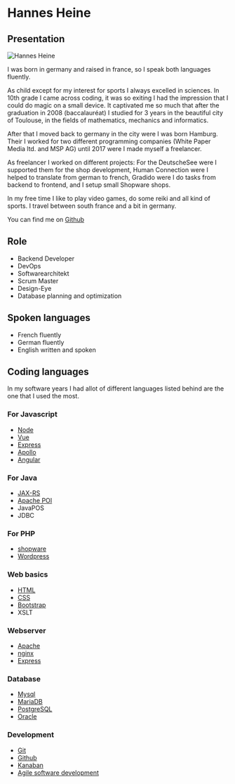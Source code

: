 # Hannes Heine
## Presentation
![Hannes Heine](~@images/portrait/hannes-heine.jpg)

I was born in germany and raised in france, so I speak both languages fluently.

As child except for my interest for sports I always excelled in sciences. In 10th grade I came across coding, it was so exiting I had the impression that I could do magic on a small device. It captivated me so much that after the graduation in 2008 (baccalauréat) I studied for 3 years in the beautiful city of Toulouse, in the fields of mathematics, mechanics and informatics.

After that I moved back to germany in the city were I was born Hamburg. Their I worked for two different programming companies (White Paper Media ltd. and MSP AG) until 2017 were I made myself a freelancer.

As freelancer I worked on different projects: For the DeutscheSee were I supported them for the shop development, Human Connection were I helped to translate from german to french, Gradido were I do tasks from backend to frontend, and I setup small Shopware shops.

In my free time I like to play video games, do some reiki and all kind of sports. I travel between south france and a bit in germany.

You can find me on [Github](https://github.com/elweyn)

## Role

- Backend Developer
- DevOps
- Softwarearchitekt
- Scrum Master
- Design-Eye
- Database planning and optimization

## Spoken languages

- French fluently
- German fluently
- English written and spoken

## Coding languages

In my software years I had allot of different languages listed behind are the one that I used the most.

### For Javascript

- [Node](https://github.com/nodejs/node)
- [Vue](https://vuejs.org/)
- [Express](https://expressjs.com/)
- [Apollo](https://www.apollographql.com/docs/apollo-server/)
- [Angular](https://angular.io/)

### For Java

- [JAX-RS](https://www.oracle.com/technical-resources/articles/java/jax-rs.html)
- [Apache POI](https://poi.apache.org/)
- JavaPOS
- JDBC

### For PHP

- [shopware](https://www.shopware.com/)
- [Wordpress](https://wordpress.org/)

### Web basics

- [HTML](https://en.wikipedia.org/wiki/HTML)
- [CSS](https://en.wikipedia.org/wiki/CSS)
- [Bootstrap](https://getbootstrap.com/)
- XSLT

### Webserver

- [Apache](https://httpd.apache.org/)
- [nginx](https://nginx.org/en/)
- [Express](https://expressjs.com/)

### Database

- [Mysql](https://www.mysql.com/)
- [MariaDB](https://mariadb.org/)
- [PostgreSQL](https://www.postgresql.org/)
- [Oracle](https://www.oracle.com/)

### Development

- [Git](https://git-scm.com/)
- [Github](https://github.com/)
- [Kanaban](https://en.wikipedia.org/wiki/Kanban)
- [Agile software development](https://en.wikipedia.org/wiki/Agile_software_development)